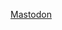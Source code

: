 
<a rel="me" href="https://mastodon.social/@agvdberg">Mastodon</a>

<!---
agvdberg/agvdberg is a ✨ special ✨ repository because its `README.md` (this file) appears on your GitHub profile.
You can click the Preview link to take a look at your changes.
--->
